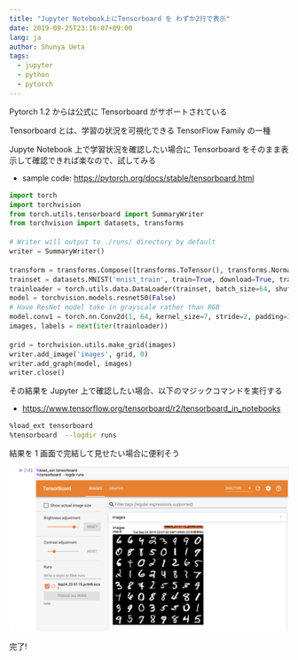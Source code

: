 ```yaml
---
title: "Jupyter Notebook上にTensorboard を わずか2行で表示"
date: 2019-09-25T23:16:07+09:00
lang: ja
author: Shunya Ueta
tags:
  - jupyter
  - python
  - pytorch
---
```


Pytorch 1.2 からは公式に Tensorboard がサポートされている

Tensorboard とは、学習の状況を可視化できる TensorFlow Family の一種

Jupyte Notebook 上で学習状況を確認したい場合に Tensorboard をそのまま表示して確認できれば楽なので、試してみる

- sample code: https://pytorch.org/docs/stable/tensorboard.html

```python
import torch
import torchvision
from torch.utils.tensorboard import SummaryWriter
from torchvision import datasets, transforms

# Writer will output to ./runs/ directory by default
writer = SummaryWriter()

transform = transforms.Compose([transforms.ToTensor(), transforms.Normalize((0.5,), (0.5,))])
trainset = datasets.MNIST('mnist_train', train=True, download=True, transform=transform)
trainloader = torch.utils.data.DataLoader(trainset, batch_size=64, shuffle=True)
model = torchvision.models.resnet50(False)
# Have ResNet model take in grayscale rather than RGB
model.conv1 = torch.nn.Conv2d(1, 64, kernel_size=7, stride=2, padding=3, bias=False)
images, labels = next(iter(trainloader))

grid = torchvision.utils.make_grid(images)
writer.add_image('images', grid, 0)
writer.add_graph(model, images)
writer.close()
```

その結果を Jupyter 上で確認したい場合、以下のマジックコマンドを実行する

- https://www.tensorflow.org/tensorboard/r2/tensorboard_in_notebooks

```bash
%load_ext tensorboard
%tensorboard  --logdir runs
```

結果を 1 画面で完結して見せたい場合に便利そう

![tensorboard in jupyter notebook](/posts/2019-09-25/images/1.png)

完了!
